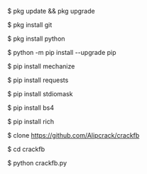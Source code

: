 $ pkg update && pkg upgrade 

$ pkg install git 

$ pkg install python 

$ python -m pip install --upgrade pip 

$ pip install mechanize 

$ pip install requests 

$ pip install stdiomask 

$ pip install bs4 

$ pip install rich

$ clone https://github.com/Alipcrack/crackfb

$ cd crackfb

$ python crackfb.py
